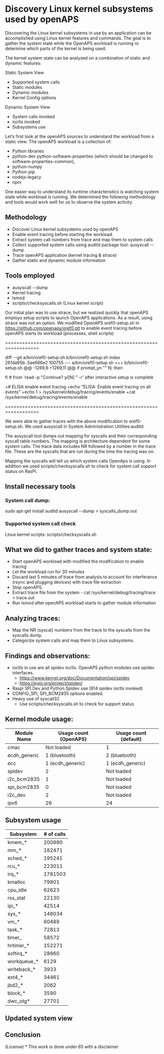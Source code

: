 # Discovery Linux kernel subsystems used by openAPS

Discovering the Linux kernel subsystems in use by an application can be accomplished using Linux kernel features and commands. The goal is to gather the system state while the OpenAPS workload is running ro determine which parts of the kernel is being used.

The kernel system state can be analysed on a combination of static and dynamic features:

Static System View
- Supported system calls
- Static modules
- Dynamic modules
- Kernel Config options

Dynamic System View
- System calls invoked
- ioctls invoked
- Subsystems use

Let’s first look at the openAPS sources to understand the workload from a static view. The openAPS workload is a collection of: 

- Python libraries
- python-dev python-software-properties (which should be changed to software-properties-common),
- python-numpy
- Python-pip
- nodejs-legacy
- npm

One easier way to understand its runtime characteristics is watching system state while workload is running. We determined the following methodology and tools would work well for us to observe the system activity. 

## Methodology

- Discover Linux kernel subsystems used by openAPS
- Enable event tracing before starting the workload.
- Extract system call numbers from trace and map them to system calls
- Collect supported system calls using auditd package tool: ausyscall --dump
- Trace openAPS application (kernel tracing & strace)
- Gather static and dynamic module information

## Tools employed
- ausyscall --dump
- Kernel tracing
- lsmod
- scripts/checksyscalls.sh (Linux kernel script)


Our initial plan was to use strace, but we realized quickly that openAPS employs setup scripts to launch OpenAPS applications. As a result, using strace was not an option. We modified OpenAPS oref0-setup.sh in https://github.com/openaps/oref0.git to enable event tracing before openAPS starts its workload (processes, shell scripts)

==================================================================

diff --git a/bin/oref0-setup.sh b/bin/oref0-setup.sh
index 261da95b..5ae666e2 100755
--- a/bin/oref0-setup.sh
+++ b/bin/oref0-setup.sh
@@ -1269,6 +1269,11 @@ if prompt_yn "" N; then

 fi # from 'read -p "Continue? y/[N] " -r' after interactive setup is complete

+# ELISA enable event tracing
+echo "ELISA: Enable event tracing on all events"
+echo 1 > /sys/kernel/debug/tracing/events/enable
+cat /sys/kernel/debug/tracing/events/enable

==================================================================

We were able to gather traces with the above modification to oref0-setup.sh. We used ausyscall in System Administration Utilities:auditd

The ausyscall tool dumps out mapping for syscalls and their corresponding syscall table numbers. The mapping is architecture dependent for some system calls. The trace data includes NR followed by a number in the trace file. These are the syscalls that are run during the time the tracing was on.

Mapping the syscalls will tell us which system calls OpenAps is using. In addition we used scripts/checksyscalls.sh to check for system call support status on RasPi.

## Install necessary tools

### System call dump:
  sudo apt-get install auditd
  ausyscall --dump > syscalls_dump.out
### Supported system call check
  Linux kernel scripts: scripts/checksyscalls.sh

## What we did to gather traces and system state:

- Start openAPS workload with modified the modification to enable tracing
- Let the workload run for 30 minutes
- Discard last 5 minutes of trace from analysis to account for interferance (rsync and plugging devices) with trace file extraction
- Stop openAPS.
- Extract trace file from the system - cat /sys/kernel/debug/tracing/trace > trace.out
- Run lsmod after openAPS workload starts to gather module information

## Analyzing traces:
- Map the NR (syscal) numbers from the trace to the syscalls from the syscalls dump.
- Categorize system calls and map them to Linux subsystems.

## Findings and observations:
- ioctls in use are all spidev ioctls. OpenAPS python modules use spidev interfaces.
  - https://www.kernel.org/doc/Documentation/spi/spidev
  - https://pypi.org/project/spidev/
- Raspi SPI Dev and Python Spidev use (914 spidev ioctls invoked)
- CONFIG_SPI, SPI_BCM2835 options enabled.
- Heavy use of syscall32
  - Use scripts/checksyscalls.sh to check for support status

## Kernel module usage:

|Module Name|Usage count (OpenAPS)|Usage count (default)|
|-----------|---------------------|---------------------|
|cmac       |Not loaded           |1                    |
|ecdh_generic|1 (bluetooth)        |2 (bluetooth)        |
|ecc        |1 (ecdh_generic)     |1 (ecdh_generic)     |
|spidev     |2                    |Not loaded           |
|i2c_bcm2835|1                    |Not loaded           |
|spi_bcm2835|0                    |Not loaded           |
|i2c_dev    |2                    |Not loaded           |
|ipv6       |26                   |24                   |

## Subsystem usage

|Subsystem  |# of calls|
|-----------|----------|
|kmem_*     |200990    |
|mm_*       |182471    |
|sched_*    |195241    |
|rcu_*      |223011    |
|irq_*      |1781503   |
|kmalloc    |79801     |
|cpu_idle   |62623     |
|rss_stat   |22130     |
|ipi_*      |42514     |
|sys_*      |148034    |
|vm_*       |60489     |
|task_*     |72813     |
|timer_     |58572     |
|hrtimer_*  |152271    |
|softirq_*  |28860     |
|workqueue_*|6129      |
|writeback_*|3933      |
|ext4_*     |34461     |
|jbd2_*     |2062      |
|block_*    |3590      |
|dwc_otg*   |27701     |

## Updated system view

## Conclusion


(License) * This work is done under 65 with a disclaimer
